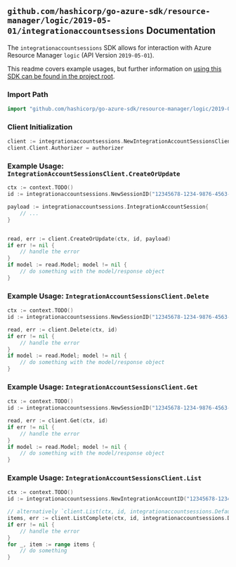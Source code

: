 
## `github.com/hashicorp/go-azure-sdk/resource-manager/logic/2019-05-01/integrationaccountsessions` Documentation

The `integrationaccountsessions` SDK allows for interaction with Azure Resource Manager `logic` (API Version `2019-05-01`).

This readme covers example usages, but further information on [using this SDK can be found in the project root](https://github.com/hashicorp/go-azure-sdk/tree/main/docs).

### Import Path

```go
import "github.com/hashicorp/go-azure-sdk/resource-manager/logic/2019-05-01/integrationaccountsessions"
```


### Client Initialization

```go
client := integrationaccountsessions.NewIntegrationAccountSessionsClientWithBaseURI("https://management.azure.com")
client.Client.Authorizer = authorizer
```


### Example Usage: `IntegrationAccountSessionsClient.CreateOrUpdate`

```go
ctx := context.TODO()
id := integrationaccountsessions.NewSessionID("12345678-1234-9876-4563-123456789012", "example-resource-group", "integrationAccountValue", "sessionValue")

payload := integrationaccountsessions.IntegrationAccountSession{
	// ...
}


read, err := client.CreateOrUpdate(ctx, id, payload)
if err != nil {
	// handle the error
}
if model := read.Model; model != nil {
	// do something with the model/response object
}
```


### Example Usage: `IntegrationAccountSessionsClient.Delete`

```go
ctx := context.TODO()
id := integrationaccountsessions.NewSessionID("12345678-1234-9876-4563-123456789012", "example-resource-group", "integrationAccountValue", "sessionValue")

read, err := client.Delete(ctx, id)
if err != nil {
	// handle the error
}
if model := read.Model; model != nil {
	// do something with the model/response object
}
```


### Example Usage: `IntegrationAccountSessionsClient.Get`

```go
ctx := context.TODO()
id := integrationaccountsessions.NewSessionID("12345678-1234-9876-4563-123456789012", "example-resource-group", "integrationAccountValue", "sessionValue")

read, err := client.Get(ctx, id)
if err != nil {
	// handle the error
}
if model := read.Model; model != nil {
	// do something with the model/response object
}
```


### Example Usage: `IntegrationAccountSessionsClient.List`

```go
ctx := context.TODO()
id := integrationaccountsessions.NewIntegrationAccountID("12345678-1234-9876-4563-123456789012", "example-resource-group", "integrationAccountValue")

// alternatively `client.List(ctx, id, integrationaccountsessions.DefaultListOperationOptions())` can be used to do batched pagination
items, err := client.ListComplete(ctx, id, integrationaccountsessions.DefaultListOperationOptions())
if err != nil {
	// handle the error
}
for _, item := range items {
	// do something
}
```
